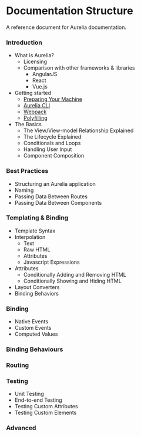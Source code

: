 # Documentation Structure

A reference document for Aurelia documentation.

### Introduction
- What is Aurelia?
  - Licensing
  - Comparison with other frameworks & libraries
    - AngularJS
    - React
    - Vue.js
- Getting started
  - [Preparing Your Machine](drafts/getting-started/preparing-your-machine.md)
  - [Aurelia CLI](drafts/getting-started/cli.md)
  - [Webpack](drafts/getting-started/webpack.md)
  - [Polyfilling](drafts/getting-started/polyfilling.md)
- The Basics
  - The View/View-model Relationship Explained
  - The Lifecycle Explained
  - Conditionals and Loops
  - Handling User Input
  - Component Composition

### Best Practices
- Structuring an Aurelia application
- Naming
- Passing Data Between Routes
- Passing Data Between Components

### Templating & Binding
- Template Syntax
- Interpolation
  - Text
  - Raw HTML
  - Attributes
  - Javascript Expressions
- Attributes
  - Conditionally Adding and Removing HTML
  - Conditionally Showing and Hiding HTML
- Layout Converters
- Binding Behaviors

### Binding
  - Native Events
  - Custom Events
  - Computed Values

### Binding Behaviours

### Routing

### Testing
  - Unit Testing
  - End-to-end Testing
  - Testing Custom Attributes
  - Testing Custom Elements

### Advanced
